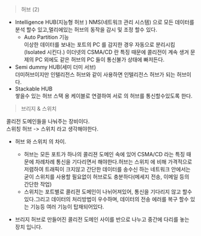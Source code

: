 > 허브 (2)
- Intelligence HUB(지능형 허브 )
    NMS(네트워크 관리 시스템) 으로 모든 데이터를 분석 할수 있고,멀리에있는 허브의 동작을 감시 및 조정 할수 있다.
    - Auto Partition 기능    
    이상한 데이터를 보내는 포트의 PC 를 감지한 경우 자동으로 분리시킴 (Isolated 시킨다.) 이더넷의 CSMA/CD 란 특징 때문에 콜리전이 계속 생겨 문제의 PC 외에도 같은 허브의 PC 들이 통신불가 상태에 빠저든다.
- Semi dummy HUB(세미 더미 서브)   
     더미허브이지만 인텔리전스 허브와 같이 사용하면 인텔리전스 허브가 되는 허브이다.
- Stackable HUB   
    쌓을수 있는 허브 스택 용 케이블로 연결하여 서로 의 허브를 통신할수있도록 한다.
> 브리지 & 스위치     

콜리전 도메인들을 나눠주는 장비이다.   
스위칭 허브 -> 스위치 라고 생각해야한다.
- 허브 와 스위치 의 차이.   
    - 허브는 모든 포트가 하나의 콜리젼 도메인 속에 있어 CSMA/CD 라는 특징 때문에 차례차례 통신을 기다리면서 해야한다.허브는 스위치 에 비해 가격적으로 저렴하여 트래픽이 크지않고 간단한 데이터를 송수신 하는 네트워크 안에서는 굳이 스위치를 사용할 필요없이 허브로도 충분하다(메세지 전송, 이메일 등의 간단한 작업)
    - 스위치는 포트별로 콜리젼 도메인이 나뉘어져있어, 통신을 기다리지 않고 할수 있다.그리고 데이터의 처리방법이 우수하며, 데이터의 전송 에러를 복구 할수 있는 기능등 여러 기능이 탑재되어있다.

- 브리지 
허브로 만들어진 콜리전 도메인 사이를 반으로 나누고 중간에 다리를 놓는 장치 입니다.